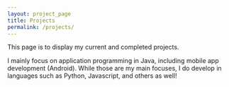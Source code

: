 ```yaml
---
layout: project_page
title: Projects
permalink: /projects/
---
```


This page is to display my current and completed projects.

I mainly focus on application programming in Java,
including mobile app development (Android). While those are my main focuses, I do develop in languages
such as Python, Javascript, and others as well!
